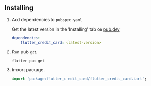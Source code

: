 ## Installing

1. Add dependencies to `pubspec.yaml`

   Get the latest version in the 'Installing' tab
   on [pub.dev](https://pub.dev/packages/flutter_credit_card/install)

    ```yaml
    dependencies:
        flutter_credit_card: <latest-version>
    ```

2. Run pub get.

   ```shell
   flutter pub get
   ```

3. Import package.

    ```dart
    import 'package:flutter_credit_card/flutter_credit_card.dart';
    ```